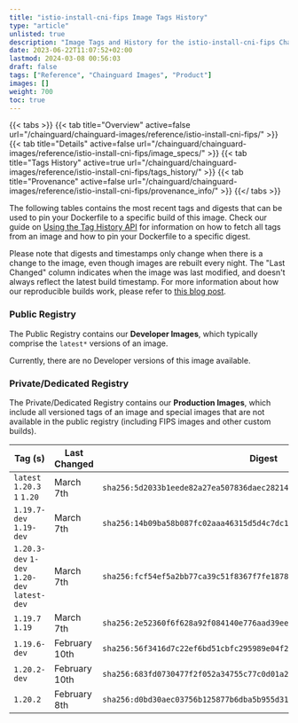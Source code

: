 ```yaml
---
title: "istio-install-cni-fips Image Tags History"
type: "article"
unlisted: true
description: "Image Tags and History for the istio-install-cni-fips Chainguard Image"
date: 2023-06-22T11:07:52+02:00
lastmod: 2024-03-08 00:56:03
draft: false
tags: ["Reference", "Chainguard Images", "Product"]
images: []
weight: 700
toc: true
---
```


{{< tabs >}}
{{< tab title="Overview" active=false url="/chainguard/chainguard-images/reference/istio-install-cni-fips/" >}}
{{< tab title="Details" active=false url="/chainguard/chainguard-images/reference/istio-install-cni-fips/image_specs/" >}}
{{< tab title="Tags History" active=true url="/chainguard/chainguard-images/reference/istio-install-cni-fips/tags_history/" >}}
{{< tab title="Provenance" active=false url="/chainguard/chainguard-images/reference/istio-install-cni-fips/provenance_info/" >}}
{{</ tabs >}}

The following tables contains the most recent tags and digests that can be used to pin your Dockerfile to a specific build of this image. Check our guide on [Using the Tag History API](/chainguard/chainguard-images/using-the-tag-history-api/) for information on how to fetch all tags from an image and how to pin your Dockerfile to a specific digest.

Please note that digests and timestamps only change when there is a change to the image, even though images are rebuilt every night. The "Last Changed" column indicates when the image was last modified, and doesn't always reflect the latest build timestamp. For more information about how our reproducible builds work, please refer to [this blog post](https://www.chainguard.dev/unchained/reproducing-chainguards-reproducible-image-builds).

### Public Registry
The Public Registry contains our **Developer Images**, which typically comprise the `latest*` versions of an image.

Currently, there are no Developer versions of this image available.

### Private/Dedicated Registry
The Private/Dedicated Registry contains our **Production Images**, which include all versioned tags of an image and special images that are not available in the public registry (including FIPS images and other custom builds).

| Tag (s)                                       | Last Changed  | Digest                                                                    |
|-----------------------------------------------|---------------|---------------------------------------------------------------------------|
|  `latest` `1.20.3` `1` `1.20`                 | March 7th     | `sha256:5d2033b1eede82a27ea507836daec28214a242304630e13c916505de1d5ce669` |
|  `1.19.7-dev` `1.19-dev`                      | March 7th     | `sha256:14b09ba58b087fc02aaa46315d5d4c7dc191c3a41f299f5e3301d5b4f085732f` |
|  `1.20.3-dev` `1-dev` `1.20-dev` `latest-dev` | March 7th     | `sha256:fcf54ef5a2bb77ca39c51f8367f7fe1878b6138ab338801392d7172a94ee13f0` |
|  `1.19.7` `1.19`                              | March 7th     | `sha256:2e52360f6f628a92f084140e776aad39ee681f3845649852faed7e5bd60f9878` |
|  `1.19.6-dev`                                 | February 10th | `sha256:56f3416d7c22ef6bd51cbfc295989e04f2794b4574b034be18484c09078d1254` |
|  `1.20.2-dev`                                 | February 10th | `sha256:683fd0730477f2f052a34755c77c0d01a234b5ae24d09c2911b08fe2599536a3` |
|  `1.20.2`                                     | February 8th  | `sha256:d0bd30aec03756b125877b6dba5b955d31ab1c8093f6f0894ac786d2632c17f7` |


